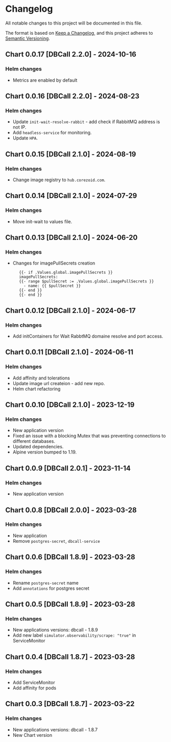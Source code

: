 # Changelog

All notable changes to this project will be documented in this file.

The format is based on [Keep a Changelog](https://keepachangelog.com/en/1.0.0/),
and this project adheres to [Semantic Versioning](https://semver.org/spec/v2.0.0.html).

## Chart 0.0.17 [DBCall 2.2.0] - 2024-10-16
### Helm changes
- Metrics are enabled by default

## Chart 0.0.16 [DBCall 2.2.0] - 2024-08-23
### Helm changes
- Update `init-wait-resolve-rabbit` - add check if RabbitMQ address is not IP.
- Add `headless-service` for monitoring.
- Update `HPA`.

## Chart 0.0.15 [DBCall 2.1.0] - 2024-08-19
### Helm changes
- Change image registry to `hub.corezoid.com`.


## Chart 0.0.14 [DBCall 2.1.0] - 2024-07-29
### Helm changes
- Move init-wait to values file.


## Chart 0.0.13 [DBCall 2.1.0] - 2024-06-20
### Helm changes
- Changes for imagePullSecrets creation
```
      {{- if .Values.global.imagePullSecrets }}
      imagePullSecrets:
      {{- range $pullSecret := .Values.global.imagePullSecrets }}
        - name: {{ $pullSecret }}
      {{- end }}
      {{- end }}
```


## Chart 0.0.12 [DBCall 2.1.0] - 2024-06-17
### Helm changes
- Add initContainers for Wait RabbtMQ domaine resolve and port access.


## Chart 0.0.11 [DBCall 2.1.0] - 2024-06-11
### Helm changes
- Add affinity and tolerations
- Update image url createion - add new repo.
- Helm chart refactoring


## Chart 0.0.10 [DBCall 2.1.0] - 2023-12-19
### Helm changes
- New application version
- Fixed an issue with a blocking Mutex that was preventing connections to different databases.
- Updated dependencies.
- Alpine version bumped to 1.19.


## Chart 0.0.9 [DBCall 2.0.1] - 2023-11-14
### Helm changes
- New application version


## Chart 0.0.8 [DBCall 2.0.0] - 2023-03-28
### Helm changes
- New application
- Remove `postgres-secret`, `dbcall-service`


## Chart 0.0.6 [DBCall 1.8.9] - 2023-03-28
### Helm changes
- Rename `postgres-secret` name
- Add `annotations` for postgres secret


## Chart 0.0.5 [DBCall 1.8.9] - 2023-03-28
### Helm changes
- New applications versions:
    dbcall - 1.8.9
- Add new label `simulator.observability/scrape: "true"` in ServiceMonitor


## Chart 0.0.4 [DBCall 1.8.7] - 2023-03-28
### Helm changes
- Add ServiceMonitor
- Add affinity for pods


## Chart 0.0.3 [DBCall 1.8.7] - 2023-03-22
### Helm changes
- New applications versions:
    dbcall - 1.8.7
- New Chart version
